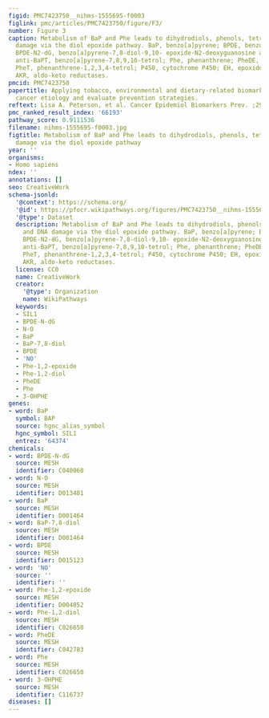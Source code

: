 ```yaml
---
figid: PMC7423750__nihms-1555695-f0003
figlink: pmc/articles/PMC7423750/figure/F3/
number: Figure 3
caption: Metabolism of BaP and Phe leads to dihydrodiols, phenols, tetraols and DNA
  damage via the diol epoxide pathway. BaP, benzo[a]pyrene; BPDE, benzo[a]pyrene7.8-diol-9,10-epoxide;
  BPDE-N2-dG, benzo[a]pyrene-7,8-diol-9,10- epoxide-N2-deoxyguanosine adduct; trans,
  anti-BaPT, benzo[a]pyrene-7,8,9,10-tetrol; Phe, phenanthrene; PheDE, phenanthrene-1,2-diol-3,4-epoxide;
  PheT, phenanthrene-1,2,3,4-tetrol; P450, cytochrome P450; EH, epoxide hydrolase.
  AKR, aldo-keto reductases.
pmcid: PMC7423750
papertitle: Applying tobacco, environmental and dietary-related biomarkers to understand
  cancer etiology and evaluate prevention strategies.
reftext: Lisa A. Peterson, et al. Cancer Epidemiol Biomarkers Prev. ;29(10):1904-1919.
pmc_ranked_result_index: '66193'
pathway_score: 0.9111536
filename: nihms-1555695-f0003.jpg
figtitle: Metabolism of BaP and Phe leads to dihydrodiols, phenols, tetraols and DNA
  damage via the diol epoxide pathway
year: ''
organisms:
- Homo sapiens
ndex: ''
annotations: []
seo: CreativeWork
schema-jsonld:
  '@context': https://schema.org/
  '@id': https://pfocr.wikipathways.org/figures/PMC7423750__nihms-1555695-f0003.html
  '@type': Dataset
  description: Metabolism of BaP and Phe leads to dihydrodiols, phenols, tetraols
    and DNA damage via the diol epoxide pathway. BaP, benzo[a]pyrene; BPDE, benzo[a]pyrene7.8-diol-9,10-epoxide;
    BPDE-N2-dG, benzo[a]pyrene-7,8-diol-9,10- epoxide-N2-deoxyguanosine adduct; trans,
    anti-BaPT, benzo[a]pyrene-7,8,9,10-tetrol; Phe, phenanthrene; PheDE, phenanthrene-1,2-diol-3,4-epoxide;
    PheT, phenanthrene-1,2,3,4-tetrol; P450, cytochrome P450; EH, epoxide hydrolase.
    AKR, aldo-keto reductases.
  license: CC0
  name: CreativeWork
  creator:
    '@type': Organization
    name: WikiPathways
  keywords:
  - SIL1
  - BPDE-N-dG
  - N-O
  - BaP
  - BaP-7,8-diol
  - BPDE
  - 'NO'
  - Phe-1,2-epoxide
  - Phe-1,2-diol
  - PheDE
  - Phe
  - 3-OHPHE
genes:
- word: BaP
  symbol: BAP
  source: hgnc_alias_symbol
  hgnc_symbol: SIL1
  entrez: '64374'
chemicals:
- word: BPDE-N-dG
  source: MESH
  identifier: C040060
- word: N-O
  source: MESH
  identifier: D013481
- word: BaP
  source: MESH
  identifier: D001464
- word: BaP-7,8-diol
  source: MESH
  identifier: D001464
- word: BPDE
  source: MESH
  identifier: D015123
- word: 'NO'
  source: ''
  identifier: ''
- word: Phe-1,2-epoxide
  source: MESH
  identifier: D004852
- word: Phe-1,2-diol
  source: MESH
  identifier: C026650
- word: PheDE
  source: MESH
  identifier: C042783
- word: Phe
  source: MESH
  identifier: C026650
- word: 3-OHPHE
  source: MESH
  identifier: C116737
diseases: []
---
```

